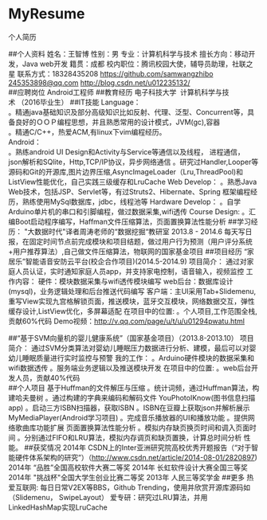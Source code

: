 # MyResume
个人简历

##个人资料
姓名：王智博     性别：男        专业：计算机科学与技术
擅长方向：移动开发，Java web开发    籍贯：成都
校内职位：腾讯校园大使，辅导员助理，社联之星
联系方式：18328435208        https://github.com/samwangzhibo 
          245353898@qq.com  http://blog.csdn.net/u012235132/     
##应聘岗位
	Android工程师
##教育经历
	电子科技大学  计算机科学与技术 （2016毕业生）
##IT技能
Language：	
     。精通java基础知识及部分高级知识比如反射、代理、泛型、Concurrent等，具备良好的ＯＯＰ编程思想，并且熟悉常用的设计模式，JVM(gc),容器	 	
 。精通C/C++，热爱ACM,有linux下vim编程经历。  
Android：  
     。熟练android UI Design和Activity与Service等通信以及线程，	进程通信， json解析和SQlite，Http,TCP/IP协议，异步网络通信
     。研究过Handler,Looper等源码和Git的开源库,图片边界压缩,AsyncImageLoader（Lru,ThreadPool)和ListView性能优化，自己实践三级缓存和LruCache
Web Develop：
     。熟悉Java Web技术，包括JSP、Servlet等，有过Struts2、Hibernate、Spring	框架编程经历，熟练使用MySql数据库，jdbc，线程池等
Hardware Develop：
     。自学Arduino单片机的串口和引脚编程，做过数据采集,wifi透传
Course Design:
   	。汇编Boot启动程序编写，Haffman文件压缩算法，页面置换算法性能分析
##学习经历：
  "大数据时代"译者周涛老师的“数据挖掘“教研室   2013.8 - 2014.6 
	每天写日报，在固定时间节点前完成模块和项目结题，做过用户行为预测（用户评分系统+用户推荐算法）,自己做文件压缩算法，物联网的国家基金项目 
##项目经历 
“家居乐”智能语音安防云平台(校企合作项目)(2014.5-2014.9)
 	项目简介：
    通过对家庭人员认证，实时通知家庭人员app，并支持家电控制，语音输入，视频监控
	工作内容：
      硬件：模块数据采集与wifi透传模块编写
      web后台：数据库设计(mysql)，业务逻辑处理和后台推送代码编写
      客户端：主UI采用Tab+Slidemenu,重写View实现九宫格解锁页面，推送模块，蓝牙交互模块，网络数据交互，弹性缓存设计,ListView优化，多屏幕适配
	 在项目中的位置: 
      。个人项目,工作范围全栈,贡献60%代码
Demo视频：http://v.qq.com/page/u/t/u/u01294pwatu.html

##“基于SVM向量机的婴儿健康系统”（国家基金项目）（2013.8-2013.10）
 	项目简介：
     通过SVM分类算法对婴幼儿睡眠压力数据进行分析、建模，最后可以对婴幼儿睡眠质量进行实时监控与预警
 	我的工作：
	 。Arduino硬件模块的数据采集和wifi数据透传
	 。服务端业务逻辑以及推送模块开发
 	在项目中的位置: 
    。web后台开发人员，贡献40%代码   
##个人项目
基于Huffman的文件解压与压缩
 。统计词频，通过Huffman算法，构建哈夫曼树
    。通过构建的字典来编码和解码文件
YouPhotoIKnow(图书信息扫描app)
 。启动三方ISBN扫描器，获取ISBN
     。ISBN在豆瓣上获取json并解析展示
MyMediaPlayer(Android学习项目)
 。完成音乐播放器的UI和播放功能
 。提供网络歌曲库功能扩展
页面置换算法性能分析
。模拟内存缺页换页时间和调入页面时间
 。分别通过FIFO和LRU算法，模拟内存调页和缺页置换，计算总时间分析	 性能。
##获奖情况
2014年   CSDN上的Inter亚洲研究院高校优秀开题报告（“对于智能硬件体系架构的研究”）（http://www.csdn.net/article/2014-08-01/2820897)
2014年   “品胜”全国高校软件大赛二等奖
2014年   长虹软件设计大赛全国三等奖
2014年   "挑战杯"全国大学生创业比赛二等奖
2013年   人民三等奖学金
##更多
热爱互联网: 每日日常V2EX等BBS，Github Trending，使用并欣赏开源库源码如（Slidemenu， SwipeLayout）
爱专研：研究过LRU算法，并用LinkedHashMap实现LruCache
